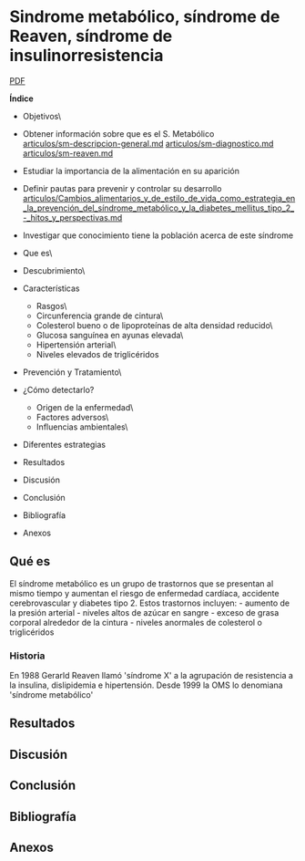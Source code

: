 Sindrome metabólico, síndrome de Reaven, síndrome de insulinorresistencia
=========================================================================

[PDF](./tfc-sindrome-metabolico.pdf)

**Índice**

-   Objetivos\
-   Obtener información sobre que es el S. Metabólico\
    [articulos/sm-descripcion-general.md](articulos/sm-descripcion-general.md)
    [articulos/sm-diagnostico.md](articulos/sm-diagnostico.md)
    [articulos/sm-reaven.md](articulos/sm-reaven.md)

-   Estudiar la importancia de la alimentación en su aparición

-   Definir pautas para prevenir y controlar su desarrollo\
    [articulos/Cambios\_alimentarios\_y\_de\_estilo\_de\_vida\_como\_estrategia\_en\_la\_prevención\_del\_síndrome\_metabólico\_y\_la\_diabetes\_mellitus\_tipo\_2\_-\_hitos\_y\_perspectivas.md](articulos/Cambios_alimentarios_y_de_estilo_de_vida_como_estrategia_en_la_prevención_del_síndrome_metabólico_y_la_diabetes_mellitus_tipo_2_-_hitos_y_perspectivas.md)
-   Investigar que conocimiento tiene la población acerca de este
    síndrome

-   Que es\
-   Descubrimiento\
-   Características
    -   Rasgos\
    -   Circunferencia grande de cintura\
    -   Colesterol bueno o de lipoproteínas de alta densidad reducido\
    -   Glucosa sanguínea en ayunas elevada\
    -   Hipertensión arterial\
    -   Niveles elevados de triglicéridos
-   Prevención y Tratamiento\
-   ¿Cómo detectarlo?
    -   Origen de la enfermedad\
    -   Factores adversos\
    -   Influencias ambientales\
-   Diferentes estrategias

-   Resultados

-   Discusión

-   Conclusión

-   Bibliografía

-   Anexos

Qué es
------

El síndrome metabólico es un grupo de trastornos que se presentan al
mismo tiempo y aumentan el riesgo de enfermedad cardíaca, accidente
cerebrovascular y diabetes tipo 2. Estos trastornos incluyen: - aumento
de la presión arterial - niveles altos de azúcar en sangre - exceso de
grasa corporal alrededor de la cintura - niveles anormales de colesterol
o triglicéridos

### Historia

En 1988 Gerarld Reaven llamó 'síndrome X' a la agrupación de resistencia
a la insulina, dislipidemia e hipertensión. Desde 1999 la OMS lo
denomiana 'síndrome metabólico'

Resultados
----------

Discusión
---------

Conclusión
----------

Bibliografía
------------

Anexos
------
